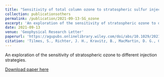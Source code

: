 ```yaml
---
title: "Sensitivity of total column ozone to stratospheric sulfur injection strategies"
collection: publicationsothers
permalink: /publication/2021-09-13-SG_ozone
excerpt: 'An exploration of the sensitivity of stratospheric ozone to different injection strategies.'
date: 2021-09-13
venue: 'Geophysical Research Letter'
paperurl: 'https://agupubs.onlinelibrary.wiley.com/doi/abs/10.1029/2021GL094058'
citation: 'Tilmes, S., Richter, J. H., Kravitz, B., MacMartin, D. G., Glanville, A. S., Visioni, D., et al. (2021). &quot;Sensitivity of total column ozone to stratospheric sulfur injection strategies&quot;. Geophysical Research Letters, 48, e2021GL094058. https://doi.org/10.1029/2021GL094058'
---
```


An exploration of the sensitivity of stratospheric ozone to different injection strategies.

[Download paper here](https://agupubs.onlinelibrary.wiley.com/doi/epdf/10.1029/2021GL094058)

